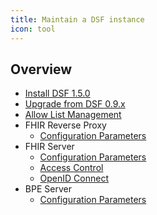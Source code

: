 ```yaml
---
title: Maintain a DSF instance
icon: tool
---
```

## Overview
- [Install DSF 1.5.0](install)
- [Upgrade from DSF 0.9.x](upgrade-from-0)
- [Allow List Management](allowList-mgm)
- FHIR Reverse Proxy
  - [Configuration Parameters](fhir-reverse-proxy/configuration)
- FHIR Server
  - [Configuration Parameters](fhir/configuration)
  - [Access Control](fhir/access-control)
  - [OpenID Connect](fhir/oidc)
- BPE Server
  - [Configuration Parameters](bpe/configuration)
